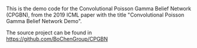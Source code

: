This is the demo code for the Convolutional Poisson Gamma Belief Network (CPGBN), from the 2019 ICML paper with the title "Convolutional Poisson Gamma Belief Network Demo".

The source project can be found in https://github.com/BoChenGroup/CPGBN

